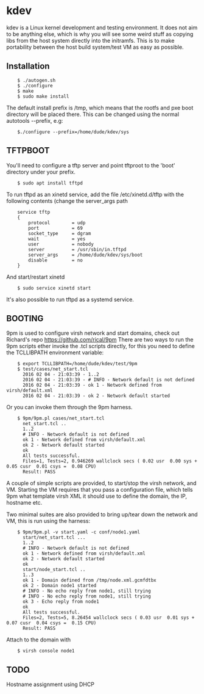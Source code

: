 kdev
=============================

kdev is a Linux kernel development and testing environment.
It does not aim to be anything else, which is why you will see
some weird stuff as copying libs from the host system directly
into the initramfs. This is to make portability between the host
build system/test VM as easy as possible.


Installation
------------
```shell
    $ ./autogen.sh
    $ ./configure
    $ make
    $ sudo make install
```
The default install prefix is /tmp, which means that
the rootfs and pxe boot directory will be placed there.
This can be changed using the normal autotools --prefix, e.g:
```shell
    $./configure --prefix=/home/dude/kdev/sys 
```

TFTPBOOT
--------
You'll need to configure a tftp server and point tftproot
to the 'boot' directory under your prefix.
```shell
    $ sudo apt install tftpd
```
To run tftpd as an xinetd service, add the file /etc/xinetd.d/tftp 
with the following contents (change the server\_args path
```shell
    service tftp
    {
 	    protocol        = udp
	    port            = 69
	    socket_type     = dgram
	    wait            = yes
	    user            = nobody
	    server          = /usr/sbin/in.tftpd
	    server_args     = /home/dude/kdev/sys/boot
	    disable         = no
    }
```

And start/restart xinetd
```shell
    $ sudo service xinetd start
```
It's also possible to run tftpd as a systemd service.

BOOTING
-------
9pm is used to configure virsh network and start domains, check out Richard's repo
https://github.com/rical/9pm
There are two ways to run the 9pm scripts ether invoke the .tcl scripts directly, for this you need to define the TCLLIBPATH environment variable:
```
    $ export TCLLIBPATH=/home/dude/kdev/test/9pm
    $ test/cases/net_start.tcl
      2016 02 04 - 21:03:39 - 1..2
      2016 02 04 - 21:03:39 - # INFO - Network default is not defined
      2016 02 04 - 21:03:39 - ok 1 - Network defined from virsh/default.xml
      2016 02 04 - 21:03:39 - ok 2 - Network default started

```
Or you can invoke them through the 9pm harness.
```shell
    $ 9pm/9pm.pl cases/net_start.tcl
      net_start.tcl ..
      1..2
      # INFO - Network default is not defined
      ok 1 - Network defined from virsh/default.xml
      ok 2 - Network default started
      ok
      All tests successful.
      Files=1, Tests=2, 0.946269 wallclock secs ( 0.02 usr  0.00 sys +  0.05 cusr  0.01 csys =  0.08 CPU)
      Result: PASS
```


A couple of simple scripts are provided, to start/stop the virsh network, and VM.
Starting the VM requires that you pass a configuration file, which tells 9pm what template virsh XML it should use to define the domain, the IP, hostname etc.

Two minimal suites are also provided to bring up/tear down the network and VM, this is run using the harness:
```shell
    $ 9pm/9pm.pl -v start.yaml -c conf/node1.yaml 
      start/net_start.tcl ...
      1..2
      # INFO - Network default is not defined
      ok 1 - Network defined from virsh/default.xml
      ok 2 - Network default started
      ok
      start/node_start.tcl ..
      1..3
      ok 1 - Domain defined from /tmp/node.xml.gcmfdtbx
      ok 2 - Domain node1 started
      # INFO - No echo reply from node1, still trying
      # INFO - No echo reply from node1, still trying
      ok 3 - Echo reply from node1
      ok
      All tests successful.
      Files=2, Tests=5, 8.26454 wallclock secs ( 0.03 usr  0.01 sys +  0.07 cusr  0.04 csys =  0.15 CPU)
      Result: PASS
```
Attach to the domain with
```
    $ virsh console node1
```
TODO
--------
Hostname assignment using DHCP
